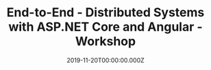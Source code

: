 ---
title: End-to-End - Distributed Systems with ASP.NET Core and Angular - Workshop
date: 2019-11-20T00:00:00.000Z
image: speaking.jpg
event: NgPoland Warsaw (Workshop)
tags: [Angular,ASP.NET Core]
category: talks
---